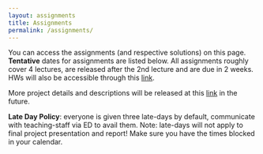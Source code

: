 ```yaml
---
layout: assignments
title: Assignments
permalink: /assignments/
---
```

You can access the assignments (and respective solutions) on this page. **Tentative** dates for assignments are listed below.
All assignments roughly cover 4 lectures, are released after the 2nd lecture and are due in 2 weeks. HWs will also be accessible
through this [link](https://stanforddatacompressionclass.github.io/notes/homeworks/coverpage.html).

More project details and descriptions will be released at this [link](https://stanforddatacompressionclass.github.io/notes/projects.html) in the future. 

**Late Day Policy**: 
everyone is given three late-days by default, communicate with teaching-staff via ED to avail them.
Note: late-days will not apply to final project presentation and report! Make sure you have the times blocked in your calendar.

[//]: # (Project description can be found [here]&#40;https://stanforddatacompressionclass.github.io/notes/projects.html&#41;.)